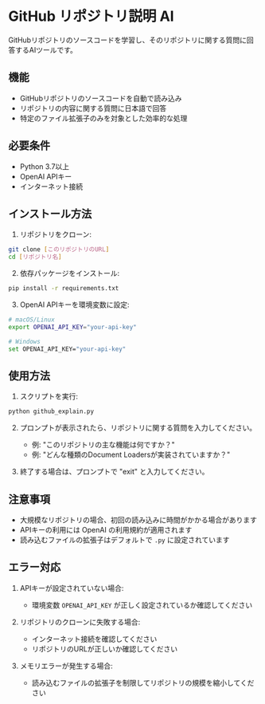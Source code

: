 # GitHub リポジトリ説明 AI

GitHubリポジトリのソースコードを学習し、そのリポジトリに関する質問に回答するAIツールです。

## 機能

- GitHubリポジトリのソースコードを自動で読み込み
- リポジトリの内容に関する質問に日本語で回答
- 特定のファイル拡張子のみを対象とした効率的な処理

## 必要条件

- Python 3.7以上
- OpenAI APIキー
- インターネット接続

## インストール方法

1. リポジトリをクローン:
```bash
git clone [このリポジトリのURL]
cd [リポジトリ名]
```

2. 依存パッケージをインストール:
```bash
pip install -r requirements.txt
```

3. OpenAI APIキーを環境変数に設定:
```bash
# macOS/Linux
export OPENAI_API_KEY="your-api-key"

# Windows
set OPENAI_API_KEY="your-api-key"
```

## 使用方法

1. スクリプトを実行:
```bash
python github_explain.py
```

2. プロンプトが表示されたら、リポジトリに関する質問を入力してください。
   - 例: "このリポジトリの主な機能は何ですか？"
   - 例: "どんな種類のDocument Loadersが実装されていますか？"

3. 終了する場合は、プロンプトで "exit" と入力してください。

## 注意事項

- 大規模なリポジトリの場合、初回の読み込みに時間がかかる場合があります
- APIキーの利用には OpenAI の利用規約が適用されます
- 読み込むファイルの拡張子はデフォルトで `.py` に設定されています

## エラー対応

1. APIキーが設定されていない場合:
   - 環境変数 `OPENAI_API_KEY` が正しく設定されているか確認してください

2. リポジトリのクローンに失敗する場合:
   - インターネット接続を確認してください
   - リポジトリのURLが正しいか確認してください

3. メモリエラーが発生する場合:
   - 読み込むファイルの拡張子を制限してリポジトリの規模を縮小してください
